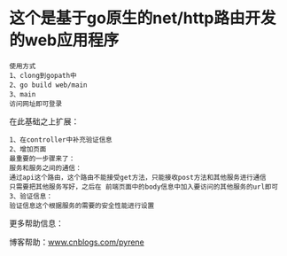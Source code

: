 # 这个是基于go原生的net/http路由开发的web应用程序

```
使用方式
1、clong到gopath中
2、go build web/main
3、main
访问网址即可登录
```

在此基础之上扩展：

```
1、在controller中补充验证信息
2、增加页面
最重要的一步骤来了：
服务和服务之间的通信：
通过api这个路由，这个路由不能接受get方法，只能接收post方法和其他服务进行通信
只需要把其他服务写好，之后在 前端页面中的body信息中加入要访问的其他服务的url即可
3、验证信息：
验证信息这个根据服务的需要的安全性能进行设置

```



更多帮助信息：

博客帮助：www.cnblogs.com/pyrene





